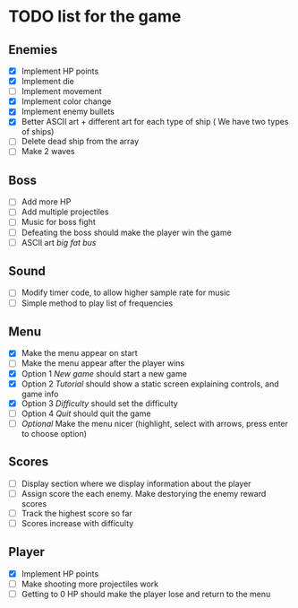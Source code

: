 # TODO list for the game

## Enemies

- [X] Implement HP points
- [X] Implement die
- [ ] Implement movement
- [X] Implement color change
- [X] Implement enemy bullets
- [X] Better ASCII art + different art for each type of ship ( We have two types of ships)
- [ ] Delete dead ship from the array
- [ ] Make 2 waves

## Boss
- [ ] Add more HP
- [ ] Add multiple projectiles
- [ ] Music for boss fight
- [ ] Defeating the boss should make the player win the game
- [ ] ASCII art *big fat bus*

## Sound
- [ ] Modify timer code, to allow higher sample rate for music
- [ ] Simple method to play list of frequencies

## Menu
- [x] Make the menu appear on start
- [ ] Make the menu appear after the player wins
- [x] Option 1 *New game* should start a new game
- [x] Option 2 *Tutorial* should show a static screen explaining controls, and game info
- [x] Option 3 *Difficulty* should set the difficulty
- [ ] Option 4 *Quit* should quit the game
- [ ] *Optional* Make the menu nicer (highlight, select with arrows, press enter to choose option)

## Scores
- [ ] Display section where we display information about the player
- [ ] Assign score the each enemy. Make destorying the enemy reward scores
- [ ] Track the highest score so far
- [ ] Scores increase with difficulty

## Player
- [X] Implement HP points
- [ ] Make shooting more projectiles work
- [ ] Getting to 0 HP should make the player lose and return to the menu
